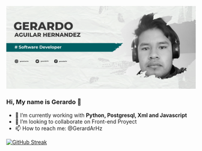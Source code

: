<p align="center">
  <img src="banner.png" title="hover text">
</p>

<h3>
    Hi, My name is <strong>Gerardo</strong> 👋
</h3>

- 🔭 I’m currently working with **Python, Postgresql, Xml and Javascript**
- 👯 I’m looking to collaborate on Front-end Proyect
- 📫 How to reach me: @GerardArHz


[![GitHub Streak](http://github-readme-streak-stats.herokuapp.com?user=gerardarhz&theme=algolia&hide_border=true&background=FFFFFF&fire=006064&sideNums=006064&currStreakLabel=006064&dates=3A3A3A&currStreakNum=3A3A3A)](https://git.io/streak-stats)